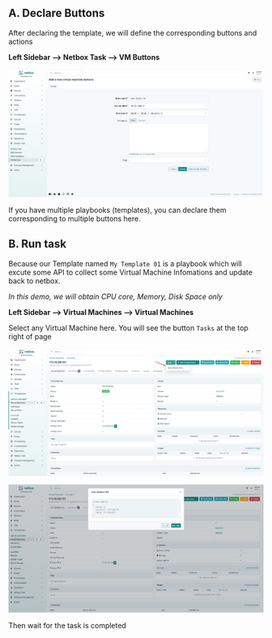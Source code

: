 ## A. Declare Buttons

After declaring the template, we will define the corresponding buttons and actions

**Left Sidebar --> Netbox Task --> VM Buttons**

![AWX3](../images/awx3.png)

If you have multiple playbooks (templates), you can declare them corresponding to multiple buttons here.


## B. Run task

Because our Template named  `My Template 01` is a playbook which will excute some API to collect some Virtual Machine Infomations and update back to netbox.

*In this demo, we will obtain CPU core, Memory, Disk Space only*


**Left Sidebar --> Virtual Machines --> Virtual Machines**

Select any Virtual Machine here. You will see the button `Tasks` at the top right of page

![AWX3](../images/awx4.png)

![AWX3](../images/awx5.png)

Then wait for the task is completed